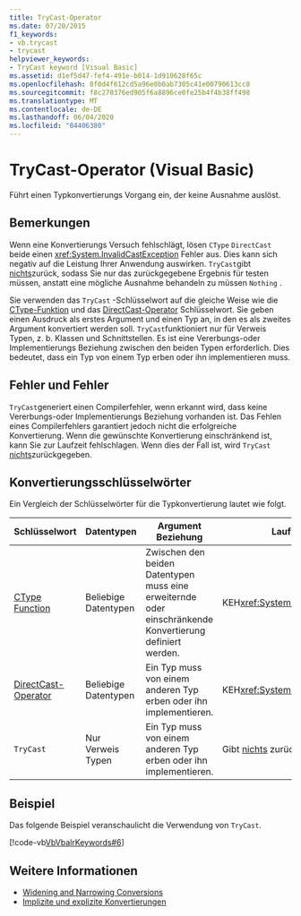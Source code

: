 ```yaml
---
title: TryCast-Operator
ms.date: 07/20/2015
f1_keywords:
- vb.trycast
- trycast
helpviewer_keywords:
- TryCast keyword [Visual Basic]
ms.assetid: d1ef5d47-fef4-491e-b014-1d910628f65c
ms.openlocfilehash: 8f0d4f612cd5a96e0b0ab7305c41e00790613cc8
ms.sourcegitcommit: f8c270376ed905f6a8896ce0fe25b4f4b38ff498
ms.translationtype: MT
ms.contentlocale: de-DE
ms.lasthandoff: 06/04/2020
ms.locfileid: "84406380"
---
```

# <a name="trycast-operator-visual-basic"></a>TryCast-Operator (Visual Basic)
Führt einen Typkonvertierungs Vorgang ein, der keine Ausnahme auslöst.  
  
## <a name="remarks"></a>Bemerkungen  
 Wenn eine Konvertierungs Versuch fehlschlägt, lösen `CType` `DirectCast` beide einen <xref:System.InvalidCastException> Fehler aus. Dies kann sich negativ auf die Leistung Ihrer Anwendung auswirken. `TryCast`gibt [nichts](../nothing.md)zurück, sodass Sie nur das zurückgegebene Ergebnis für testen müssen, anstatt eine mögliche Ausnahme behandeln zu müssen `Nothing` .  
  
 Sie verwenden das `TryCast` -Schlüsselwort auf die gleiche Weise wie die [CType-Funktion](../functions/ctype-function.md) und das [DirectCast-Operator](directcast-operator.md) Schlüsselwort. Sie geben einen Ausdruck als erstes Argument und einen Typ an, in den es als zweites Argument konvertiert werden soll. `TryCast`funktioniert nur für Verweis Typen, z. b. Klassen und Schnittstellen. Es ist eine Vererbungs-oder Implementierungs Beziehung zwischen den beiden Typen erforderlich. Dies bedeutet, dass ein Typ von einem Typ erben oder ihn implementieren muss.  
  
## <a name="errors-and-failures"></a>Fehler und Fehler  
 `TryCast`generiert einen Compilerfehler, wenn erkannt wird, dass keine Vererbungs-oder Implementierungs Beziehung vorhanden ist. Das Fehlen eines Compilerfehlers garantiert jedoch nicht die erfolgreiche Konvertierung. Wenn die gewünschte Konvertierung einschränkend ist, kann Sie zur Laufzeit fehlschlagen. Wenn dies der Fall ist, wird `TryCast` [nichts](../nothing.md)zurückgegeben.  
  
## <a name="conversion-keywords"></a>Konvertierungsschlüsselwörter  
 Ein Vergleich der Schlüsselwörter für die Typkonvertierung lautet wie folgt.  
  
|Schlüsselwort|Datentypen|Argument Beziehung|Laufzeitfehler|  
|---|---|---|---|  
|[CType Function](../functions/ctype-function.md)|Beliebige Datentypen|Zwischen den beiden Datentypen muss eine erweiternde oder einschränkende Konvertierung definiert werden.|KEH<xref:System.InvalidCastException>|  
|[DirectCast-Operator](directcast-operator.md)|Beliebige Datentypen|Ein Typ muss von einem anderen Typ erben oder ihn implementieren.|KEH<xref:System.InvalidCastException>|  
|`TryCast`|Nur Verweis Typen|Ein Typ muss von einem anderen Typ erben oder ihn implementieren.|Gibt [nichts](../nothing.md) zurück.|  
  
## <a name="example"></a>Beispiel  
 Das folgende Beispiel veranschaulicht die Verwendung von `TryCast`.  
  
 [!code-vb[VbVbalrKeywords#6](~/samples/snippets/visualbasic/VS_Snippets_VBCSharp/VbVbalrKeywords/VB/Class1.vb#6)]  
  
## <a name="see-also"></a>Weitere Informationen

- [Widening and Narrowing Conversions](../../programming-guide/language-features/data-types/widening-and-narrowing-conversions.md)
- [Implizite und explizite Konvertierungen](../../programming-guide/language-features/data-types/implicit-and-explicit-conversions.md)
